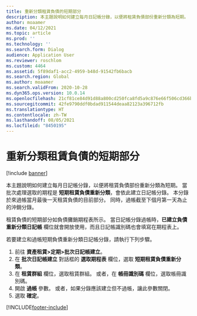 ```yaml
---
title: 重新分類租賃負債的短期部分
description: 本主題說明如何建立每月日記帳分錄，以便將租賃負債部份重新分類為短期。
author: moaamer
ms.date: 04/12/2021
ms.topic: article
ms.prod: ''
ms.technology: ''
ms.search.form: Dialog
audience: Application User
ms.reviewer: roschlom
ms.custom: 4464
ms.assetid: 5f89daf1-acc2-4959-b48d-91542fb6bacb
ms.search.region: Global
ms.author: moaamer
ms.search.validFrom: 2020-10-28
ms.dyn365.ops.version: 10.0.14
ms.openlocfilehash: 21cf81ce84d91d88a800cd250fca8fd5a9c876e66f506cd366b8d61ed480ea7e
ms.sourcegitcommit: 42fe9790ddf0bdad911544deaa82123a396712fb
ms.translationtype: HT
ms.contentlocale: zh-TW
ms.lasthandoff: 08/05/2021
ms.locfileid: "8450195"
---
```

# <a name="reclassify-the-short-term-portion-of-lease-liability"></a>重新分類租賃負債的短期部分

[!include [banner](../includes/banner.md)]

本主題說明如何建立每月日記帳分錄，以便將租賃負債部份重新分類為短期。 當批次處理選取的期程是 **短期租賃負債重新分類**，會依此建立日記帳分錄。 本分錄於來過帳當月最後一天租賃負債的目前部分。 同時，過帳截至下個月第一天為止的沖銷分錄。

租賃負債的短期部分如負債攤銷期程表所示。 當日記帳分錄過帳時，**已建立負債重新分類日記帳** 欄位就會開放使用，而且日記帳識別碼也會填寫在期程表上。

若要建立和過帳短期負債重新分類日記帳分錄，請執行下列步驟。

1. 前往 **資產租賃\>定期\>批次日記帳建立**。
2. 在 **批次日記帳建立** 對話框的 **選取期程表** 欄位，選取 **短期租賃負債重新分類**。
3. 在 **租賃群組** 欄位，選取租賃群組。 或者，在 **帳冊識別碼** 欄位，選取帳冊識別碼。
4. 開啟 **過帳** 參數。 或者，如果分錄應該建立但不過帳，讓此參數關閉。
5. 選取 **確定**。


[!INCLUDE[footer-include](../../includes/footer-banner.md)]

